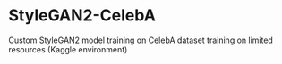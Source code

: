 # StyleGAN2-CelebA
Custom StyleGAN2 model training on CelebA dataset training on limited resources (Kaggle environment)
